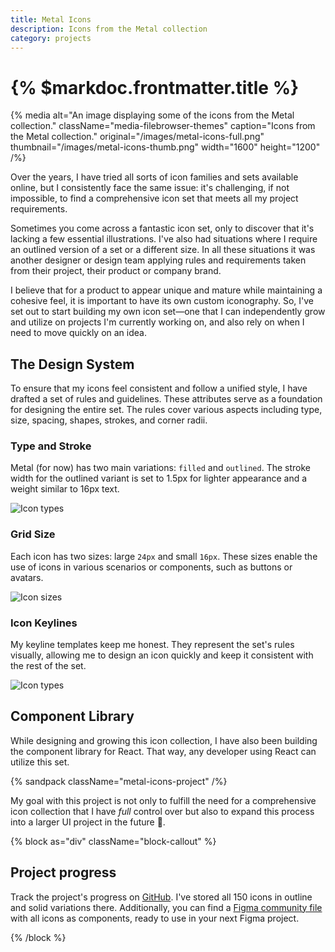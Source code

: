 ```yaml
---
title: Metal Icons
description: Icons from the Metal collection
category: projects
---
```


# {% $markdoc.frontmatter.title %}

{% media
  alt="An image displaying some of the icons from the Metal collection."
  className="media-filebrowser-themes"
  caption="Icons from the Metal collection."
  original="/images/metal-icons-full.png"
  thumbnail="/images/metal-icons-thumb.png"
  width="1600"
  height="1200"
/%}

Over the years, I have tried all sorts of icon families and sets available online, but I consistently face the same issue: it's challenging, if not impossible, to find a comprehensive icon set that meets all my project requirements.

Sometimes you come across a fantastic icon set, only to discover that it's lacking a few essential illustrations. I've also had situations where I require an outlined version of a set or a different size. In all these situations it was another designer or design team applying rules and requirements taken from their project, their product or company brand.

I believe that for a product to appear unique and mature while maintaining a cohesive feel, it is important to have its own custom iconography. So, I've set out to start building my own icon set—one that I can independently grow and utilize on projects I'm currently working on, and also rely on when I need to move quickly on an idea.

## The Design System

To ensure that my icons feel consistent and follow a unified style, I have drafted a set of rules and guidelines. These attributes serve as a foundation for designing the entire set. The rules cover various aspects including type, size, spacing, shapes, strokes, and corner radii.

### Type and Stroke

Metal (for now) has two main variations: `filled` and `outlined`. The stroke width for the outlined variant is set to 1.5px for lighter appearance and a weight similar to 16px text.

![Icon types](/images/metal-icons-types.png)

### Grid Size

Each icon has two sizes: large `24px` and small `16px`. These sizes enable the use of icons in various scenarios or components, such as buttons or avatars.

![Icon sizes](/images/metal-icons-sizes.png)

### Icon Keylines

My keyline templates keep me honest. They represent the set's rules visually, allowing me to design an icon quickly and keep it consistent with the rest of the set.

![Icon types](/images/metal-icons-keylines.png)

## Component Library

While designing and growing this icon collection, I have also been building the component library for React. That way, any developer using React can utilize this set.

{% sandpack
  className="metal-icons-project"
/%}

My goal with this project is not only to fulfill the need for a comprehensive icon collection that I have *full* control over but also to expand this process into a larger UI project in the future 🤘.

{% block as="div" className="block-callout" %}

## Project progress

Track the project's progress on [GitHub](https://github.com/jasonmelgoza/metal-icons). I've stored all 150 icons in outline and solid variations there. Additionally, you can find a [Figma community file](https://www.figma.com/community/file/1275692756020345515/metal-icons) with all icons as components, ready to use in your next Figma project.

{% /block %}
